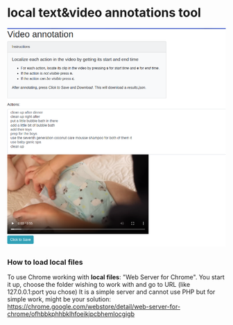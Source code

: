 # local text&video annotations tool

![alt text](data/GUI.png "Logo Title Text 1")

### How to load local files
To use Chrome working with __local files__: "Web Server for Chrome". You start it up, choose the folder wishing to work with and go to URL (like 127.0.0.1:port you chose)
It is a simple server and cannot use PHP but for simple work, might be your solution:
https://chrome.google.com/webstore/detail/web-server-for-chrome/ofhbbkphhbklhfoeikjpcbhemlocgigb
